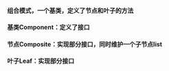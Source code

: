 #### 组合模式，一个基类，定义了节点和叶子的方法
#### 基类Component：定义了接口
#### 节点Composite：实现部分接口，同时维护一个子节点list
#### 叶子Leaf：实现部分接口